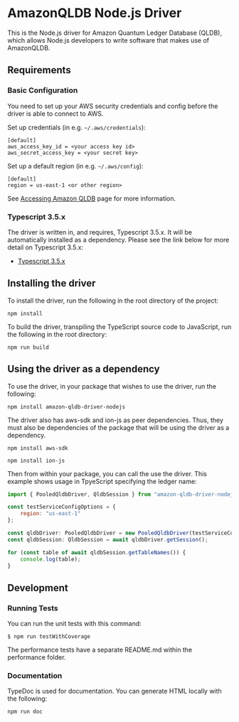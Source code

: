 # AmazonQLDB Node.js Driver

This is the Node.js driver for Amazon Quantum Ledger Database (QLDB), which allows Node.js developers
to write software that makes use of AmazonQLDB.

## Requirements

### Basic Configuration

You need to set up your AWS security credentials and config before the driver is able to connect to AWS. 

Set up credentials (in e.g. `~/.aws/credentials`):

```
[default]
aws_access_key_id = <your access key id>
aws_secret_access_key = <your secret key>
```

Set up a default region (in e.g. `~/.aws/config`):

```
[default]
region = us-east-1 <or other region>
```

See [Accessing Amazon QLDB](https://docs.aws.amazon.com/qldb/latest/developerguide/accessing.html#SettingUp.Q.GetCredentials) page for more information.

### Typescript 3.5.x

The driver is written in, and requires, Typescript 3.5.x. It will be automatically installed as a dependency. 
Please see the link below for more detail on Typescript 3.5.x:

* [Typescript 3.5.x](https://www.npmjs.com/package/typescript)

## Installing the driver

To install the driver, run the following in the root directory of the project:

```npm install```

To build the driver, transpiling the TypeScript source code to JavaScript, run the following in the root directory:

```npm run build```

## Using the driver as a dependency

To use the driver, in your package that wishes to use the driver, run the following:

```npm install amazon-qldb-driver-nodejs```

The driver also has aws-sdk and ion-js as peer dependencies. Thus, they must also be dependencies of the package that
will be using the driver as a dependency.

```npm install aws-sdk```

```npm install ion-js```

Then from within your package, you can call the use the driver. This example shows usage in TpyeScript specifying the 
ledger name:

```javascript
import { PooledQldbDriver, QldbSession } from "amazon-qldb-driver-nodejs";

const testServiceConfigOptions = {
    region: "us-east-1"
};

const qldbDriver: PooledQldbDriver = new PooledQldbDriver(testServiceConfigOptions, "testLedger");
const qldbSession: QldbSession = await qldbDriver.getSession();

for (const table of await qldbSession.getTableNames()) {
    console.log(table);
}
```

## Development

### Running Tests

You can run the unit tests with this command:

```
$ npm run testWithCoverage
```

The performance tests have a separate README.md within the performance folder.

### Documentation 

TypeDoc is used for documentation. You can generate HTML locally with the following:

```npm run doc```
